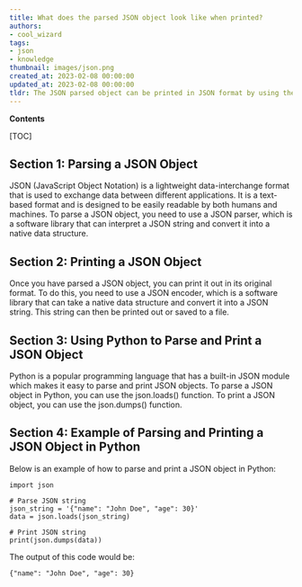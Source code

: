 ```yaml
---
title: What does the parsed JSON object look like when printed?
authors:
- cool_wizard
tags:
- json
- knowledge
thumbnail: images/json.png
created_at: 2023-02-08 00:00:00
updated_at: 2023-02-08 00:00:00
tldr: The JSON parsed object can be printed in JSON format by using the JSON.stringify() method.
---
```


**Contents**

[TOC]

## Section 1: Parsing a JSON Object

JSON (JavaScript Object Notation) is a lightweight data-interchange format that is used to exchange data between different applications. It is a text-based format and is designed to be easily readable by both humans and machines. To parse a JSON object, you need to use a JSON parser, which is a software library that can interpret a JSON string and convert it into a native data structure.

## Section 2: Printing a JSON Object

Once you have parsed a JSON object, you can print it out in its original format. To do this, you need to use a JSON encoder, which is a software library that can take a native data structure and convert it into a JSON string. This string can then be printed out or saved to a file.

## Section 3: Using Python to Parse and Print a JSON Object

Python is a popular programming language that has a built-in JSON module which makes it easy to parse and print JSON objects. To parse a JSON object in Python, you can use the json.loads() function. To print a JSON object, you can use the json.dumps() function.

## Section 4: Example of Parsing and Printing a JSON Object in Python

Below is an example of how to parse and print a JSON object in Python:

```
import json

# Parse JSON string
json_string = '{"name": "John Doe", "age": 30}'
data = json.loads(json_string)

# Print JSON string
print(json.dumps(data))
```

The output of this code would be:

```
{"name": "John Doe", "age": 30}
```
